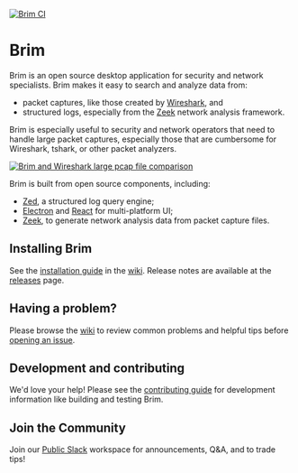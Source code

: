[![Brim CI](https://github.com/brimdata/brim/workflows/Brim%20CI/badge.svg)](https://github.com/brimdata/brim/actions?query=workflow%3A%22Brim+CI%22+branch%3Amaster)

# Brim

Brim is an open source desktop application for security and network
specialists. Brim makes it easy to search and analyze data from:

- packet captures, like those created by [Wireshark](https://www.wireshark.org/), and
- structured logs, especially from the [Zeek](https://www.zeek.org) network analysis framework.

Brim is especially useful to security and network operators that need to handle large packet captures,
especially those that are cumbersome for Wireshark, tshark, or other packet analyzers.

[![Brim and Wireshark large pcap file comparison](docs/media/brim-and-wireshark.gif?raw=true)](https://www.youtube.com/watch?v=InT-7WZ5Y2Y)

Brim is built from open source components, including:

- [Zed](https://github.com/brimdata/zed), a structured log query engine;
- [Electron](https://www.electronjs.org/) and [React](https://reactjs.org/) for multi-platform UI;
- [Zeek](https://www.zeek.org), to generate network analysis data from packet capture files.

## Installing Brim

See the [installation guide](https://github.com/brimdata/brim/wiki/Installation)
in the [wiki](https://github.com/brimdata/brim/wiki). Release notes are
available at the [releases](https://github.com/brimdata/brim/releases) page.

## Having a problem?

Please browse the [wiki](https://github.com/brimdata/brim/wiki) to review common problems and helpful tips before [opening an issue](https://github.com/brimdata/brim/wiki/Troubleshooting#opening-an-issue).

## Development and contributing

We'd love your help! Please see the [contributing guide](CONTRIBUTING.md) for
development information like building and testing Brim.

## Join the Community

Join our [Public Slack](https://www.brimsecurity.com/join-slack/) workspace for announcements, Q&A, and to trade tips!
